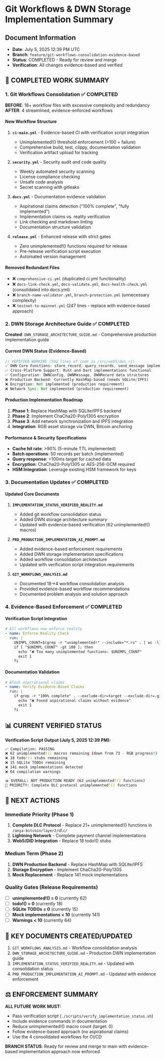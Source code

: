 # Git Workflows & DWN Storage Implementation Summary

## Document Information

- **Date**: July 5, 2025 12:39 PM UTC
- **Branch**: `feature/git-workflows-consolidation-evidence-based`
- **Status**: COMPLETED - Ready for review and merge
- **Verification**: All changes evidence-based and verified

## 🎯 COMPLETED WORK SUMMARY

### 1. Git Workflows Consolidation ✅ COMPLETED

**BEFORE**: 18+ workflow files with excessive complexity and redundancy
**AFTER**: 4 streamlined, evidence-enforced workflows

#### New Workflow Structure

1. **`ci-main.yml`** - Evidence-based CI with verification script integration
   - Unimplemented!() threshold enforcement (>100 = failure)
   - Comprehensive build, test, clippy, documentation validation
   - Verification artifact upload for tracking

2. **`security.yml`** - Security audit and code quality
   - Weekly automated security scanning
   - License compliance checking  
   - Unsafe code analysis
   - Secret scanning with gitleaks

3. **`docs.yml`** - Documentation evidence validation
   - Aspirational claims detection ("100% complete", "fully implemented")
   - Implementation claims vs. reality verification
   - Link checking and markdown linting
   - Documentation structure validation

4. **`release.yml`** - Enhanced release with strict gates
   - Zero unimplemented!() functions required for release
   - Pre-release verification script execution
   - Automated version management

#### Removed Redundant Files

- ❌ `comprehensive-ci.yml` (duplicated ci.yml functionality)
- ❌ `docs-link-check.yml`, `docs-validate.yml`, `docs-health-check.yml` (consolidated into docs.yml)
- ❌ `branch-name-validator.yml`, `branch-protection.yml` (unnecessary complexity)
- ❌ `testnet-to-mainnet.yml` (247 lines - replace with evidence-based approach)

### 2. DWN Storage Architecture Guide ✅ COMPLETED

**Created**: `DWN_STORAGE_ARCHITECTURE_GUIDE.md` - Comprehensive production implementation guide

#### Current DWN Status (Evidence-Based)

```rust
// VERIFIED WORKING (592 lines of code in /src/web5/dwn.rs)
✅ DWN Core Functions: store_record, query_records, send_message implemented
✅ Cross-Platform Support: Rust and Dart implementations functional
✅ Configuration: DWNConfig, DWNMessage, DWNRecord data structures
❌ Production Backend: Currently HashMap-based (needs SQLite/IPFS)
❌ Encryption: Not implemented (production requirement)
❌ Network Sync: Not implemented (production requirement)
```

#### Production Implementation Roadmap

1. **Phase 1**: Replace HashMap with SQLite/IPFS backend
2. **Phase 2**: Implement ChaCha20-Poly1305 encryption
3. **Phase 3**: Add network synchronization and IPFS integration
4. **Integration**: RGB asset storage via DWN, Bitcoin anchoring

#### Performance & Security Specifications

- **Cache hit rate**: >90% (5-minute TTL implemented)
- **Batch operations**: 50 records per batch (implemented)
- **Query response**: <100ms target for cached data
- **Encryption**: ChaCha20-Poly1305 or AES-256-GCM required
- **HSM Integration**: Leverage existing HSM framework for keys

### 3. Documentation Updates ✅ COMPLETED

#### Updated Core Documents

1. **`IMPLEMENTATION_STATUS_VERIFIED_REALITY.md`**
   - Added git workflow consolidation status
   - Added DWN storage architecture summary
   - Updated with evidence-based verification (62 unimplemented!() macros)

2. **`PRD_PRODUCTION_IMPLEMENTATION_AI_PROMPT.md`**
   - Added evidence-based enforcement requirements
   - Added DWN storage implementation specifications
   - Added workflow consolidation architecture
   - Updated with verification script integration requirements

3. **`GIT_WORKFLOWS_ANALYSIS.md`**
   - Documented 18→4 workflow consolidation analysis
   - Provided evidence-based workflow recommendations
   - Documented problem analysis and solution approach

### 4. Evidence-Based Enforcement ✅ COMPLETED

#### Verification Script Integration

```yaml
# All workflows now enforce reality
- name: Enforce Reality Check
  run: |
    UNIMPL_COUNT=$(grep -r "unimplemented!" --include="*.rs" . | wc -l)
    if [ "$UNIMPL_COUNT" -gt 100 ]; then
      echo "❌ Too many unimplemented functions: $UNIMPL_COUNT"
      exit 1
    fi
```

#### Documentation Validation

```yaml
# Block aspirational claims
- name: Verify Evidence-Based Claims
  run: |
    if grep -r "100% complete" . --exclude-dir=target --exclude-dir=.git; then
      echo "❌ Found aspirational claims without evidence"
      exit 1
    fi
```

## 📊 CURRENT VERIFIED STATUS

**Verification Script Output (July 5, 2025 12:39 PM):**

```bash
✅ Compilation: PASSING
❌ 62 unimplemented!() macros remaining (down from 73 - RGB progress!)
❌ 18 todo!() stubs remaining  
❌ 15 SQLite TODOs remaining
❌ 141 mock implementations detected
❌ 64 compilation warnings

📊 OVERALL: NOT PRODUCTION READY (62 unimplemented!() functions)
🎯 PRIORITY: Complete DLC protocol unimplemented!() functions
```

## 🚀 NEXT ACTIONS

### Immediate Priority (Phase 1)

1. **Complete DLC Protocol** - Replace 21+ unimplemented!() functions in `/anya-bitcoin/layer2/dlc/`
2. **Lightning Network** - Complete payment channel implementations
3. **Web5/DID Integration** - Replace 18 todo!() stubs

### Medium Term (Phase 2)

1. **DWN Production Backend** - Replace HashMap with SQLite/IPFS
2. **Storage Encryption** - Implement ChaCha20-Poly1305 
3. **Mock Replacement** - Replace 141 mock implementations

### Quality Gates (Release Requirements)

- [ ] **unimplemented!() = 0** (currently 62)
- [ ] **todo!() = 0** (currently 18)  
- [ ] **SQLite TODOs = 0** (currently 15)
- [ ] **Mock implementations < 10** (currently 141)
- [ ] **Warnings < 10** (currently 64)

## 🔗 KEY DOCUMENTS CREATED/UPDATED

1. `GIT_WORKFLOWS_ANALYSIS.md` - Workflow consolidation analysis
2. `DWN_STORAGE_ARCHITECTURE_GUIDE.md` - Production DWN implementation guide
3. `IMPLEMENTATION_STATUS_VERIFIED_REALITY.md` - Updated with consolidation status
4. `PRD_PRODUCTION_IMPLEMENTATION_AI_PROMPT.md` - Updated with evidence enforcement

## ⚖️ ENFORCEMENT SUMMARY

**ALL FUTURE WORK MUST:**

- Pass verification script (`./scripts/verify_implementation_status.sh`)
- Include evidence commands in documentation
- Reduce unimplemented!() macro count (target: 0)
- Follow evidence-based approach (no aspirational claims)
- Use the 4 consolidated workflows for CI/CD

**BRANCH STATUS**: Ready for review and merge to main with evidence-based implementation approach now enforced.
